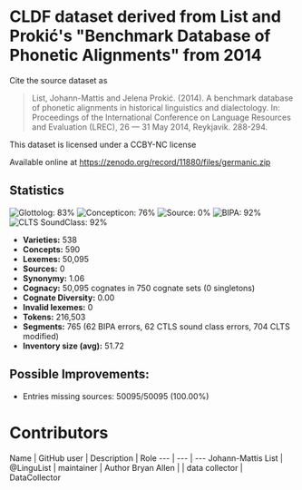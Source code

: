 # CLDF dataset derived from List and Prokić's "Benchmark Database of Phonetic Alignments" from 2014

Cite the source dataset as

> List, Johann-Mattis and Jelena Prokić. (2014). A benchmark database of phonetic alignments in historical linguistics and dialectology. In: Proceedings of the International Conference on Language Resources and Evaluation (LREC), 26 — 31 May 2014, Reykjavik. 288-294.

This dataset is licensed under a CCBY-NC license

Available online at https://zenodo.org/record/11880/files/germanic.zip

## Statistics


![Glottolog: 83%](https://img.shields.io/badge/Glottolog-83%25-yellowgreen.svg "Glottolog: 83%")
![Concepticon: 76%](https://img.shields.io/badge/Concepticon-76%25-yellow.svg "Concepticon: 76%")
![Source: 0%](https://img.shields.io/badge/Source-0%25-red.svg "Source: 0%")
![BIPA: 92%](https://img.shields.io/badge/BIPA-92%25-green.svg "BIPA: 92%")
![CLTS SoundClass: 92%](https://img.shields.io/badge/CLTS%20SoundClass-92%25-green.svg "CLTS SoundClass: 92%")

- **Varieties:** 538
- **Concepts:** 590
- **Lexemes:** 50,095
- **Sources:** 0
- **Synonymy:** 1.06
- **Cognacy:** 50,095 cognates in 750 cognate sets (0 singletons)
- **Cognate Diversity:** 0.00
- **Invalid lexemes:** 0
- **Tokens:** 216,503
- **Segments:** 765 (62 BIPA errors, 62 CTLS sound class errors, 704 CLTS modified)
- **Inventory size (avg):** 51.72

## Possible Improvements:



- Entries missing sources: 50095/50095 (100.00%)

# Contributors

Name | GitHub user | Description | Role
--- | --- | ---
Johann-Mattis List | @LinguList | maintainer | Author
Bryan Allen | | data collector | DataCollector


